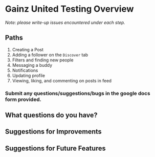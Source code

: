 # Gainz United Testing Overview

*Note: please write-up issues encountered under each step.*

## Paths
1. Creating a Post
2. Adding a follower on the `Discover` tab
3. Filters and finding new people
4. Messaging a buddy
5. Notifications
6. Updating profile
7. Viewing, liking, and commenting on posts in feed

### Submit any questions/suggestions/bugs in the google docs form provided.

## What questions do you have?

## Suggestions for Improvements

## Suggestions for Future Features